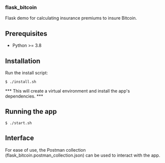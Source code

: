 ### flask_bitcoin
Flask demo for calculating insurance premiums to insure Bitcoin.

## Prerequisites
 - Python >= 3.8
 
## Installation
Run the install script:

`$ ./install.sh`

*** This will create a virtual environment and install the app's dependencies. ***

## Running the app
`$ ./start.sh`

## Interface
For ease of use, the Postman collection (flask_bitcoin.postman_collection.json) can be used to interact with the app.
